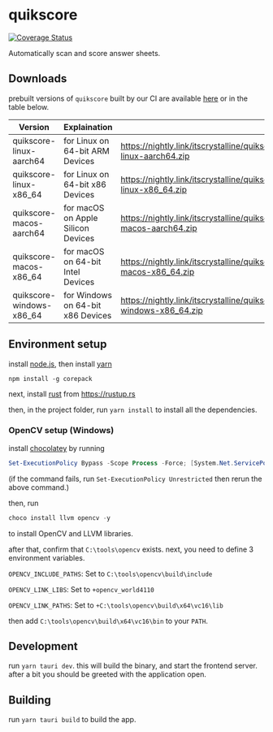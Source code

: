 # quikscore

[![Coverage Status](https://coveralls.io/repos/github/itscrystalline/quikscore/badge.svg)](https://coveralls.io/github/itscrystalline/quikscore)

Automatically scan and score answer sheets.

## Downloads

prebuilt versions of `quikscore` built by our CI are available
[here](https://nightly.link/itscrystalline/quikscore/workflows/cd.yaml/main?preview)
or in the table below.

| Version                  | Explaination                       | Link                                                                                              |
| ------------------------ | ---------------------------------- | ------------------------------------------------------------------------------------------------- |
| quikscore-linux-aarch64  | for Linux on 64-bit ARM Devices    | https://nightly.link/itscrystalline/quikscore/workflows/cd.yaml/main/quikscore-linux-aarch64.zip  |
| quikscore-linux-x86_64   | for Linux on 64-bit x86 Devices    | https://nightly.link/itscrystalline/quikscore/workflows/cd.yaml/main/quikscore-linux-x86_64.zip   |
| quikscore-macos-aarch64  | for macOS on Apple Silicon Devices | https://nightly.link/itscrystalline/quikscore/workflows/cd.yaml/main/quikscore-macos-aarch64.zip  |
| quikscore-macos-x86_64   | for macOS on 64-bit Intel Devices  | https://nightly.link/itscrystalline/quikscore/workflows/cd.yaml/main/quikscore-macos-x86_64.zip   |
| quikscore-windows-x86_64 | for Windows on 64-bit x86 Devices  | https://nightly.link/itscrystalline/quikscore/workflows/cd.yaml/main/quikscore-windows-x86_64.zip |

## Environment setup

install [node.js](https://nodejs.org/en/download), then install
[yarn](https://yarnpkg.com/getting-started/install)

```shell
npm install -g corepack
```

next, install [rust](https://www.rust-lang.org/) from https://rustup.rs

then, in the project folder, run `yarn install` to install all the dependencies.

### OpenCV setup (Windows)

install [chocolatey](https://chocolatey.org/install) by running

```powershell
Set-ExecutionPolicy Bypass -Scope Process -Force; [System.Net.ServicePointManager]::SecurityProtocol = [System.Net.ServicePointManager]::SecurityProtocol -bor 3072; iex ((New-Object System.Net.WebClient).DownloadString('https://community.chocolatey.org/install.ps1'))
```

(if the command fails, run `Set-ExecutionPolicy Unrestricted` then rerun the
above command.)

then, run

```powershell
choco install llvm opencv -y
```

to install OpenCV and LLVM libraries.

after that, confirm that `C:\tools\opencv` exists. next, you need to define 3
environment variables.

`OPENCV_INCLUDE_PATHS`: Set to `C:\tools\opencv\build\include`

`OPENCV_LINK_LIBS`: Set to `+opencv_world4110`

`OPENCV_LINK_PATHS`: Set to `+C:\tools\opencv\build\x64\vc16\lib`

then add `C:\tools\opencv\build\x64\vc16\bin` to your `PATH`.

## Development

run `yarn tauri dev`. this will build the binary, and start the frontend server.
after a bit you should be greeted with the application open.

## Building

run `yarn tauri build` to build the app.
